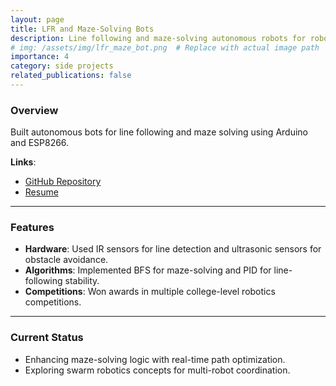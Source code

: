 ```yaml
---
layout: page
title: LFR and Maze-Solving Bots
description: Line following and maze-solving autonomous robots for robotics competitions.
# img: /assets/img/lfr_maze_bot.png  # Replace with actual image path
importance: 4
category: side projects
related_publications: false
---
```


### Overview
Built autonomous bots for line following and maze solving using Arduino and ESP8266.

**Links**:
- [GitHub Repository](https://github.com/your-lfr-repo)
- [Resume](https://your-website.com/assets/resume.pdf)

---

### Features
- **Hardware**: Used IR sensors for line detection and ultrasonic sensors for obstacle avoidance.
- **Algorithms**: Implemented BFS for maze-solving and PID for line-following stability.
- **Competitions**: Won awards in multiple college-level robotics competitions.

---

### Current Status
- Enhancing maze-solving logic with real-time path optimization.
- Exploring swarm robotics concepts for multi-robot coordination.
